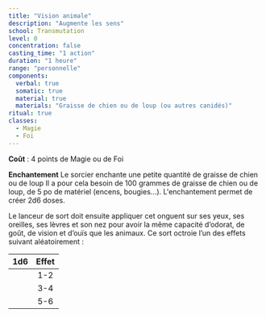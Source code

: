 ```yaml
---
title: "Vision animale"
description: "Augmente les sens"
school: Transmutation
level: 0
concentration: false
casting_time: "1 action"
duration: "1 heure"
range: "personnelle"
components:
  verbal: true
  somatic: true
  material: true
  materials: "Graisse de chien ou de loup (ou autres canidés)"
ritual: true
classes:
  - Magie
  - Foi
---
```

**Coût** : 4 points de Magie ou de Foi  

**Enchantement** Le sorcier enchante une petite quantité de graisse de chien ou de loup Il a pour cela besoin de 100 grammes de graisse de chien ou de loup, de 5 po de matériel (encens, bougies...). L'enchantement permet de créer 2d6 doses.  

Le lanceur de sort doit ensuite appliquer cet onguent sur ses yeux, ses oreilles, ses lèvres et son nez pour avoir la même capacité d’odorat, de goût, de vision et d’ouïs que les animaux. Ce sort octroie l’un des effets suivant aléatoirement :

|1d6|Effet|
|:-:|:-:|
	|1-2 |les tests de compétences liés à la sagesse inclus nature et exclus dressage et médecine sont baissés d’un cran de difficulté. (les test de difficulté facile sont considérés comme acquis).|
	|3-4 |le joueur obtient un avantage à tout ses jets de sagesse, inclus nature et exclus dressage et médecine.|
	|5-6| le joueur obtient un bonus de +4 à tout ses jets de sagesse, inclus nature et exclus dressage et médecine.|
